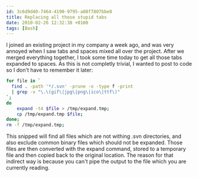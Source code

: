 ```yaml
---
id: 3c6d9d40-7464-4190-9795-a08f7807bbe0
title: Replacing all those stupid tabs
date: 2010-02-26 12:32:38 +0100
tags: [Bash]
---
```


I joined an existing project in my company a week ago, and was very annoyed when I saw tabs and spaces mixed all over the project. After we merged everything together, I took some time today to get all those tabs expanded to spaces. As this is not completly trivial, I wanted to post to code so I don't have to remember it later:

```sh
for file in `
  find . -path '*/.svn' -prune -o -type f -print
  | grep -v "\.\(gif\|jpg\|png\|ico\|ttf\)"
`;
do
    expand -t4 $file > /tmp/expand.tmp;
    cp /tmp/expand.tmp $file;
done;
rm -f /tmp/expand.tmp;
```

This snipped will find all files which are not withing .svn directories, and also exclude common binary files which should not be expanded. Those files are then converted with the expand command, stored to a temporary file and then copied back to the original location. The reason for that indirect way is because you can't pipe the output to the file which you are currently reading.